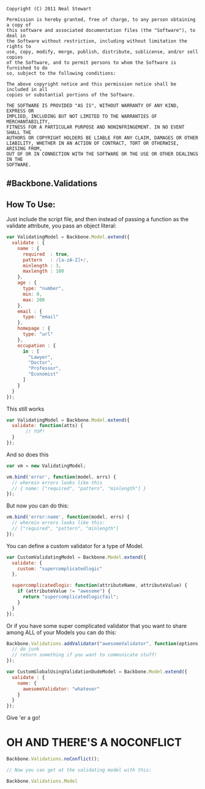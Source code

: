 ```
Copyright (C) 2011 Neal Stewart 

Permission is hereby granted, free of charge, to any person obtaining a copy of
this software and associated documentation files (the "Software"), to deal in
the Software without restriction, including without limitation the rights to
use, copy, modify, merge, publish, distribute, sublicense, and/or sell copies
of the Software, and to permit persons to whom the Software is furnished to do
so, subject to the following conditions:

The above copyright notice and this permission notice shall be included in all
copies or substantial portions of the Software.

THE SOFTWARE IS PROVIDED "AS IS", WITHOUT WARRANTY OF ANY KIND, EXPRESS OR
IMPLIED, INCLUDING BUT NOT LIMITED TO THE WARRANTIES OF MERCHANTABILITY,
FITNESS FOR A PARTICULAR PURPOSE AND NONINFRINGEMENT. IN NO EVENT SHALL THE
AUTHORS OR COPYRIGHT HOLDERS BE LIABLE FOR ANY CLAIM, DAMAGES OR OTHER
LIABILITY, WHETHER IN AN ACTION OF CONTRACT, TORT OR OTHERWISE, ARISING FROM,
OUT OF OR IN CONNECTION WITH THE SOFTWARE OR THE USE OR OTHER DEALINGS IN THE
SOFTWARE.
```


#Backbone.Validations
--------

## How To Use:

Just include the script file, and then instead of passing a function as the validate attribute, you pass an object literal:

```javascript
var ValidatingModel = Backbone.Model.extend({
  validate : {
    name : {
      required  : true,
      pattern   : /[a-zA-Z]+/,
      minlength : 3,
      maxlength : 100
    },
    age : {
      type: "number",
      min: 0,
      max: 200
    },
    email : {
      type: "email"
    },
    homepage : {
      type: "url"
    },
    occupation : {
      in : [
        "Lawyer",
        "Doctor",
        "Professor",
        "Economist"
      ]
    }
  }
});
```

This still works 

```javascript
var ValidatingModel = Backbone.Model.extend({
  validate: function(atts) {
       // YUP!
  }
});
```

And so does this

```javascript
var vm = new ValidatingModel;

vm.bind('error', function(model, errs) {
  // wherein errors looks like this
  // { name: ["required", "pattern", "minlength"] }
});
```


But now you can do this:

```javascript
vm.bind('error:name', function(model, errs) {
  // wherein errors looks like this:
  // ["required", "pattern", "minlength"]
});
```

You can define a custom validator for a type of Model.

```javascript
var CustomValidatingModel = Backbone.Model.extend({
  validate: {
    custom: "supercomplicatedlogic"
  },

  supercomplicatedlogic: function(attributeName, attributeValue) {
    if (attributeValue != "awesome") {
      return "supercomplicatedlogicfail";
    } 
  }
});
```

Or if you have some super complicated validator that you want to share among ALL of your Models you can do this:

```javascript
Backbone.Validations.addValidator("awesomeValidator", function(options, attributeName, model, valueToSet) {
  // do junk
  // return something if you want to communicate stuff!
});

var CustomGlobalUsingValidationDudeModel = Backbone.Model.extend({
  validate : {
    name: {
      awesomeValidator: "whatever"
    }
  } 
});
```

Give 'er a go!

# OH AND THERE'S A NOCONFLICT

```javascript
Backbone.Validations.noConflict();

// Now you can get at the validating model with this:

Backbone.Validations.Model
```
